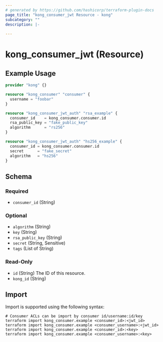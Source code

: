 ```yaml
---
# generated by https://github.com/hashicorp/terraform-plugin-docs
page_title: "kong_consumer_jwt Resource - kong"
subcategory: ""
description: |-
  
---
```


# kong_consumer_jwt (Resource)



## Example Usage

```terraform
provider "kong" {}

resource "kong_consumer" "consumer" {
  username = "foobar"
}

resource "kong_consumer_jwt_auth" "rsa_example" {
  consumer_id    = kong_consumer.consumer.id
  rsa_public_key = "fake_public_key"
  algorithm      = "rs256"
}

resource "kong_consumer_jwt_auth" "hs256_example" {
  consumer_id = kong_consumer.consumer.id
  secret      = "fake_secret"
  algorithm   = "hs256"
}
```

<!-- schema generated by tfplugindocs -->
## Schema

### Required

- `consumer_id` (String)

### Optional

- `algorithm` (String)
- `key` (String)
- `rsa_public_key` (String)
- `secret` (String, Sensitive)
- `tags` (List of String)

### Read-Only

- `id` (String) The ID of this resource.
- `kong_id` (String)

## Import

Import is supported using the following syntax:

```shell
# Consumer ACLs can be import by consumer id/username:id/key
terraform import kong_consumer.example <consumer_id>:<jwt_id>
terraform import kong_consumer.example <consumer_username>:<jwt_id>
terraform import kong_consumer.example <consumer_id>:<key>
terraform import kong_consumer.example <consumer_username>:<key>
```
